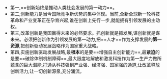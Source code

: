 - 第一,==创新始终是推动人类社会发展的第一动力==。
- 第二,创新能力是当今国际竞争新优势的集中体现。当前,全新全球新一轮科技革命和产业变革正在孕育兴起,谁在创新上先行一步,就能拥有引领发展的主动权。
- 第三,改革创新是我国赢得未来的必然要求。抓创新就是抓发展,谋创新就是谋未来。必须把创新作为引领发展的第一动力,把==人才==作为支撑发展的**第一资源**,把创新驱动发展战略作为国家重大战略。
- 第四,实施创新驱动发展战略,最**根本**的是要==增强自主创新能力==,最**紧迫**的是要==破除体制机制障碍==,最大限度地解放和激发科技作为第一生产力做所蕴含的巨大潜能,打通从科技强到产业强、经济强、国家强的通道,让改革释放创新活力,让一切创新源泉,充分涌流。